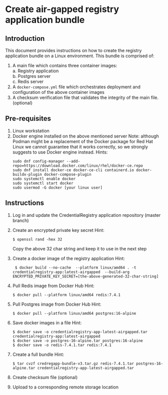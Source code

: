 
# Create air-gapped registry application bundle
## Introduction
This document provides instructions on how to create the registry application bundle on a Linux environment.  This bundle is comprised of:
1. A main file which contains three container images:  
  a. Registry application  
  b. Postgres server  
  c. Redis server  
2. A `docker-compose.yml` file which orchestrates deployment and configuration of the above container images
3. A checksum verification file that validates the integrity of the main file. (optional)


## Pre-requisites
1. Linux workstation
2. Docker engine installed on the above mentioned server
   Note: although Podman might be a replacement of the Docker package for Red Hat Linux we cannot guarantee that it works correctly, so we strongly suggests to use Docker engine instead.
   Hints:
   ```
   sudo dnf config-manager --add-repo=https://download.docker.com/linux/rhel/docker-ce.repo
   sudo dnf install docker-ce docker-ce-cli containerd.io docker-buildx-plugin docker-compose-plugin
   sudo systemctl enable docker
   sudo systemctl start docker
   sudo usermod -G docker [your linux user]
   ```   
   

## Instructions
1. Log in and update the CredentialRegistry application repository (master branch)
2. Create an encrypted private key secret
    Hint:
    ```
    $ openssl rand -hex 32
    ```
    Copy the above 32 char string and keep it to use in the next step
3. Create a docker image of the registry application
    Hint: 
    ```
     $ docker build --no-cache  --platform linux/amd64 . -t credentialregistry-app:latest-airgapped  --build-arg ENCRYPTED_PRIVATE_KEY_SECRET=[the-above-generated-32-char-string]

    ```
4. Pull Redis image from Docker Hub
    Hint: 
    ```
    $ docker pull --platform linux/amd64 redis:7.4.1
    ```
5. Pull Postgres image from Docker Hub
    Hint: 
    ```
    $ docker pull --platform linux/amd64 postgres:16-alpine
    ```
6. Save docker images in a file
    Hint: 
    ```
    $ docker save -o credentialregistry-app-latest-airgapped.tar credentialregistry-app:latest-airgapped 
    $ docker save -o postgres-16-alpine.tar postgres:16-alpine
    $ docker save -o redis-7.4.1.tar redis:7.4.1
    ```
7. Create a full bundle
    Hint:
    ```
    $ tar cvzf credregapp-bundle-v3.tar.gz redis-7.4.1.tar postgres-16-alpine.tar credentialregistry-app-latest-airgapped.tar
    ```

8. Create checksum file (optional)
9. Upload to a corresponding remote storage location

